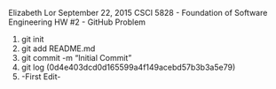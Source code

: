 Elizabeth Lor
September 22, 2015
CSCI 5828 - Foundation of Software Engineering
HW #2 - GitHub Problem

1. git init
2. git add README.md
3. git commit -m “Initial Commit”
4. git log (0d4e403dcd0d165599a4f149acebd57b3b3a5e79)
5. -First Edit-